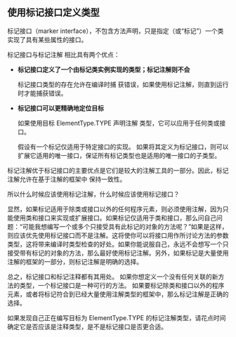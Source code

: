 ## 使用标记接口定义类型

标记接口（marker interface），不包含方法声明，只是指定（或“标记”）一个类实现了具有某些属性的接口。

标记接口与标记注解
相比具有两个优点：

- **标记接口定义了一个由标记类实例实现的类型；标记注解则不会**

  标记接口类型的存在允许在编译时捕
  获错误，如果使用标记注解，则直到运行时才能捕获错误。

- **标记接口可以更精确地定位目标**

  如果使用目标 ElementType.TYPE 声明注解
  类型，它可以应用于任何类或接口。 

  假设有一个标记仅适用于特定接口的实现。 如果将其定义为标记接口，则可以
  扩展它适用的唯一接口，保证所有标记类型也是适用的唯一接口的子类型。

标记注解优于标记接口的主要优点是它们是较大的注解工具的一部分。因此，标记注解允许在基于注解的框架中
保持一致性。

所以什么时候应该使用标记注解，什么时候应该使用标记接口？

显然，如果标记适用于除类或接口以外的任何程序元素，则必须使用注解，因为只能使用类和接口来实现或扩展接口。如果标记仅适用于类和接口，那么问自己问题：“可能我想编写一个或多个只接受具有此标记的对象的方法呢？”如果是这样，则应该优先使用标记接口而不是注解。这将使你可以将接口用作所讨论方法的参数类型，这将带来编译时类型检查的好处。如果你能说服自己，永远不会想写一个只接受带有标记的对象的方法，那么最好使用标记注解。另外，如果标记是大量使用注解的框架的一部分，则标记注解是明确的选择。

总之，标记接口和标记注释都有其用处。 如果你想定义一个没有任何关联的新方法的类型，一个标记接口是一种可行的方法。 如果要标记除类和接口以外的程序元素，或者将标记符合到已经大量使用注解类型的框架中，那么标记注解是正确的选择。 

如果发现自己正在编写目标为 ElementType.TYPE 的标记注解类型，请花点时间确定它是否应该是注释类型，是不是标记接口是否更合适。